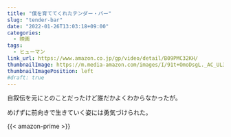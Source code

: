 ```yaml
---
title: "僕を育ててくれたテンダー・バー"
slug: "tender-bar"
date: "2022-01-26T13:03:18+09:00"
categories:
  - 映画
tags:
  - ヒューマン
link_url: https://www.amazon.co.jp/gp/video/detail/B09PMC32KH/
thumbnailImage: https://m.media-amazon.com/images/I/91t+OmoDsgL._AC_UL320_.jpg
thumbnailImagePosition: left
#draft: true
---
```

自叙伝を元にとのことだったけど誰だかよくわからなかったが。
<!--more-->
めげずに前向きで生きていく姿には勇気づけられた。

{{< amazon-prime >}}
